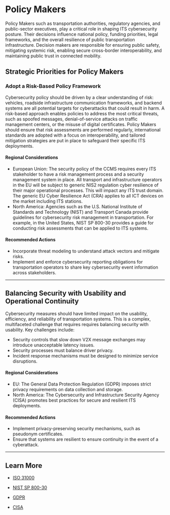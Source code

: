 # Policy Makers

Policy Makers such as transportation authorities, regulatory agencies, and public-sector executives, play a critical role in shaping ITS cybersecurity posture. Their decisions influence national policy, funding priorities, legal frameworks, and the overall resilience of public transportation infrastructure. Decision makers are responsible for ensuring public safety, mitigating systemic risk, enabling secure cross-border interoperability, and maintaining public trust in connected mobility.

## Strategic Priorities for Policy Makers

### Adopt a Risk-Based Policy Framework
Cybersecurity policy should be driven by a clear understanding of risk: vehicles, roadside infrastructure communication frameworks, and backend systems are all potential targets for cyberattacks that could result in harm. A risk-based approach enables policies to address the most critical threats, such as spoofed messages, denial-of-service attacks on traffic management centers, or the misuse of digital certificates. Policy Makers should ensure that risk assessments are performed regularly, international standards are adopted with a focus on interoperability, and tailored mitigation strategies are put in place to safeguard their specific ITS deployments. 

#### **Regional Considerations**

- European Union: The security policy of the CCMS requires every ITS stakeholder to have a risk management process and a security management system in place. All transport and infrastructure operators in the EU will be subject to generic NIS2 regulation cyber resilience of their major operational processes. This will impact any ITS trust domain. The generic EU Cyber Resilience Act (CRA) applies to all ICT devices on the market including ITS stations.
- North America: Agencies such as the U.S. National Institute of Standards and Technology (NIST) and Transport Canada provide guidelines for cybersecurity risk management in transportation. For example, in the United States, NIST SP 800-30 provides a guide for conducting risk assessments that can be applied to ITS systems.  

#### **Recommended Actions**

- Incorporate threat modeling to understand attack vectors and mitigate risks.
- Implement and enforce cybersecurity reporting obligations for transportation operators to share key cybersecurity event information across stakeholders. 

---

## Balancing Security with Usability and Operational Continuity
Cybersecurity measures should have limited impact on the usability, efficiency, and reliability of transportation systems. This is a complex, multifaceted challenge that requires requires balancing security with usability. Key challenges include: 

- Security controls that slow down V2X message exchanges may introduce unacceptable latency issues.
- Security processes must balance driver privacy.
- Incident response mechanisms must be designed to minimize service disruptions.

#### **Regional Considerations**
- EU: The General Data Protection Regulation (GDPR) imposes strict privacy requirements on data collection and storage.
- North America: The Cybersecurity and Infrastructure Security Agency (CISA) promotes best practices for secure and resilient ITS deployments.

#### **Recommended Actions**
- Implement privacy-preserving security mechanisms, such as pseudonym certificates.
- Ensure that systems are resilient to ensure continuity in the event of a cyberattack.

---

## **Learn More**
- [ISO 31000](https://www.iso.org/standard/65694.html)

- [NIST SP 800-30](https://csrc.nist.gov/pubs/sp/800/30/r1/final)

- [GDPR](https://gdpr-info.eu/)

- [CISA](https://www.cisa.gov/resources-tools/resources/transportation-systems-sector-cybersecurity-framework-implementation-guide)





